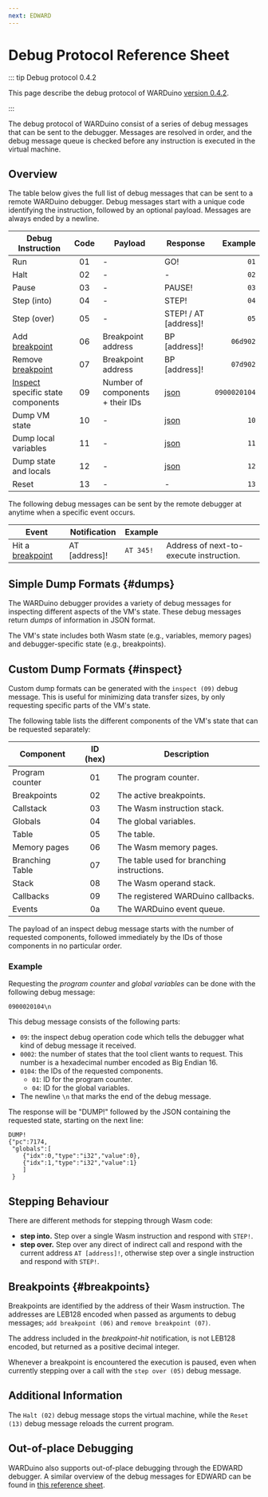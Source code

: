 ```yaml
---
next: EDWARD
---
```

# Debug Protocol Reference Sheet

::: tip Debug protocol 0.4.2

This page describe the debug protocol of WARDuino [version 0.4.2](https://github.com/TOPLLab/WARDuino/releases/tag/v0.4.2).

:::

The debug protocol of WARDuino consist of a series of debug messages that can be sent to the debugger.
Messages are resolved in order, and the debug message queue is checked before any instruction is executed in the virtual machine.

## Overview

The table below gives the full list of debug messages that can be sent to a remote WARDuino debugger.
Debug messages start with a unique code identifying the instruction, followed by an optional payload.
Messages are always ended by a newline.

| Debug Instruction                             | Code | Payload                          | Response              |      Example |
|-----------------------------------------------|:----:|----------------------------------|-----------------------|-------------:|
| Run                                           |  01  | -                                | GO!                   |         `01` |
| Halt                                          |  02  | -                                | -                     |         `02` |
| Pause                                         |  03  | -                                | PAUSE!                |         `03` |
| Step (into)                                   |  04  | -                                | STEP!                 |         `04` |
| Step (over)                                   |  05  | -                                | STEP! / AT [address]! |         `05` |
| Add [breakpoint](#breakpoints)                |  06  | Breakpoint address               | BP [address]!         |     `06d902` |
| Remove [breakpoint](#breakpoints)             |  07  | Breakpoint address               | BP [address]!         |     `07d902` |
| [Inspect](#inspect) specific state components |  09  | Number of components + their IDs | [json](#example)      | `0900020104` |
| Dump VM state                                 |  10  | -                                | [json](#dumps)        |         `10` |
| Dump local variables                          |  11  | -                                | [json](#dumps)        |         `11` |
| Dump state and locals                         |  12  | -                                | [json](#dumps)        |         `12` |
| Reset                                         |  13  | -                                | -                     |         `13` |

The following debug messages can be sent by the remote debugger at anytime when a specific event occurs.

| Event                             | Notification    | Example   |                                         |
|-----------------------------------|-----------------|-----------|-----------------------------------------|
| Hit a [breakpoint](#breakpoints)  | AT [address]!   | `AT 345!` | Address of next-to-execute instruction. |

##  Simple Dump Formats {#dumps}

The WARDuino debugger provides a variety of debug messages for inspecting different aspects of the VM's state.
These debug messages return *dumps* of information in JSON format.

The VM's state includes both Wasm state (e.g., variables, memory pages) and debugger-specific state (e.g., breakpoints).

## Custom Dump Formats {#inspect}

Custom dump formats can be generated with the `inspect (09)` debug message.
This is useful for minimizing data transfer sizes, by only requesting specific parts of the VM's state.


The following table lists the different components of the VM's state that can be requested separately:

| Component       | ID (hex) | Description                                |
|-----------------|:--------:|--------------------------------------------|
| Program counter |    01    | The program counter.                       |
| Breakpoints     |    02    | The active breakpoints.                    |
| Callstack       |    03    | The Wasm instruction stack.                |
| Globals         |    04    | The global variables.                      | 
| Table           |    05    | The table.                                 | 
| Memory pages    |    06    | The Wasm memory pages.                     |
| Branching Table |    07    | The table used for branching instructions. | 
| Stack           |    08    | The Wasm operand stack.                    |
| Callbacks       |    09    | The registered WARDuino callbacks.         |
| Events          |    0a    | The WARDuino event queue.                  | 

The payload of an inspect debug message starts with the number of requested components, followed immediately by the IDs of those components in no particular order.

### Example

Requesting the *program counter* and *global variables* can be done with the following debug message:

```
0900020104\n
```

This debug message consists of the following parts:
- `09`: the inspect debug operation code which tells the debugger what kind of debug message it received.
- `0002`: the number of states that the tool client wants to request. This number is a hexadecimal number encoded as Big Endian 16.
- `0104`: the IDs of the requested components.
    - `01`: ID for the program counter.
    - `04`: ID for the global variables.
- The newline `\n` that marks the end of the debug message.

The response will be "DUMP!" followed by the JSON containing the requested state, starting on the next line:
```
DUMP!
{"pc":7174,
 "globals":[
    {"idx":0,"type":"i32","value":0},
    {"idx":1,"type":"i32","value":1}
    ]
 }
```

## Stepping Behaviour

There are different methods for stepping through Wasm code:

- **step into.** Step over a single Wasm instruction and respond with `STEP!`.
- **step over.** Step over any direct of indirect call and respond with the current address `AT [address]!`, otherwise step over a single instruction and respond with `STEP!`.

## Breakpoints {#breakpoints}

Breakpoints are identified by the address of their Wasm instruction.
The addresses are LEB128 encoded when passed as arguments to debug messages; `add breakpoint (06)` and `remove breakpoint (07)`.

The address included in the *breakpoint-hit* notification, is not LEB128 encoded, but returned as a positive decimal integer.

Whenever a breakpoint is encountered the execution is paused, even when currently stepping over a call with the `step over (05)` debug message.

## Additional Information

The `Halt (02)` debug message stops the virtual machine, while the `Reset (13)` debug message reloads the current program.

## Out-of-place Debugging

WARDuino also supports out-of-place debugging through the EDWARD debugger. A similar overview of the debug messages for EDWARD can be found in [this reference sheet](/reference/edward/protocol).

